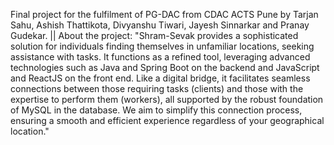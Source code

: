 Final project for the fulfilment of PG-DAC from CDAC ACTS Pune by Tarjan Sahu, Ashish Thattikota, Divyanshu Tiwari, Jayesh Sinnarkar and Pranay Gudekar. ||
About the project: "Shram-Sevak provides a sophisticated solution for individuals finding themselves in unfamiliar locations, seeking assistance with tasks. It functions as a refined tool, leveraging advanced technologies such as Java and Spring Boot on the backend and JavaScript and ReactJS on the front end. Like a digital bridge, it facilitates seamless connections between those requiring tasks (clients) and those with the expertise to perform them (workers), all supported by the robust foundation of MySQL in the database. We aim to simplify this connection process, ensuring a smooth and efficient experience regardless of your geographical location."
